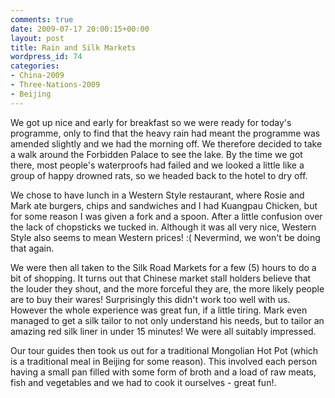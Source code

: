 ```yaml
---
comments: true
date: 2009-07-17 20:00:15+00:00
layout: post
title: Rain and Silk Markets
wordpress_id: 74
categories:
- China-2009
- Three-Nations-2009
- Beijing
---
```


We got up nice and early for breakfast so we were ready for today's programme, only to find that the
heavy rain had meant the programme was amended slightly and we had the morning off. We therefore
decided to take a walk around the Forbidden Palace to see the lake. By the time we got there, most
people's waterproofs had failed and we looked a little like a group of happy drowned rats, so we
headed back to the hotel to dry off.

We chose to have lunch in a Western Style restaurant, where Rosie and Mark ate burgers, chips and
sandwiches and I had Kuangpau Chicken, but for some reason I was given a fork and a spoon. After a
little confusion over the lack of chopsticks we tucked in. Although it was all very nice, Western
Style also seems to mean Western prices! :( Nevermind, we won't be doing that again.

We were then all taken to the Silk Road Markets for a few (5) hours to do a bit of shopping. It turns
out that Chinese market stall holders believe that the louder they shout, and the more forceful they
are, the more likely people are to buy their wares! Surprisingly this didn't work too well with us.
However the whole experience was great fun, if a little tiring. Mark even managed to get a silk tailor
to not only understand his needs, but to tailor an amazing red silk liner in under 15 minutes! We were
all suitably impressed.

Our tour guides then took us out for a traditional Mongolian Hot Pot (which is a traditional meal in
Beijing for some reason). This involved each person having a small pan filled with some form of broth
and a load of raw meats, fish and vegetables and we had to cook it ourselves - great fun!.
